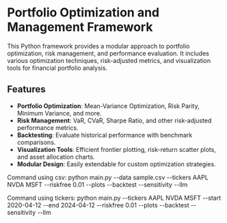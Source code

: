 # Portfolio Optimization and Management Framework  

This Python framework provides a modular approach to portfolio optimization, risk management, and performance evaluation. It includes various optimization techniques, risk-adjusted metrics, and visualization tools for financial portfolio analysis.  

## Features  
- **Portfolio Optimization**: Mean-Variance Optimization, Risk Parity, Minimum Variance, and more.  
- **Risk Management**: VaR, CVaR, Sharpe Ratio, and other risk-adjusted performance metrics.  
- **Backtesting**: Evaluate historical performance with benchmark comparisons.  
- **Visualization Tools**: Efficient frontier plotting, risk-return scatter plots, and asset allocation charts.  
- **Modular Design**: Easily extendable for custom optimization strategies.  

Command using csv: python main.py --data sample.csv --tickers AAPL NVDA MSFT --riskfree 0.01 --plots --backtest --sensitivity --llm

Command using tickers: python main.py --tickers AAPL NVDA MSFT --start 2020-04-12 --end 2024-04-12 --riskfree 0.01 --plots --backtest --sensitivity --llm

